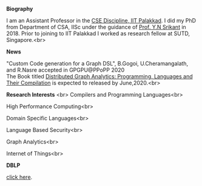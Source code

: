 **Biography** <br/>

I am an Assistant Professor in the <a href="https://iitpkd.ac.in/computer-science-and-engineering"> CSE Discipline, IIT Palakkad</a>.  I did my PhD from Department of CSA, IISc under the guidance of <a href="https://www.csa.iisc.ac.in/~srikant/"> Prof. Y.N Srikant</a> in 2018. Prior to joining to IIT Palakkad I worked as research fellow at SUTD, Singapore.<br\>

**News**<br/>

"Custom Code generation for a Graph DSL", B.Gogoi, U.Cheramangalath, and R.Nasre accepted in GPGPU@PPoPP 2020<br/>
The Book titled <a href="https://www.springer.com/gp/book/9783030418854"> Distributed Graph Analytics: Programming, Languages and Their Compilation</a>   is expected to released by June,2020.<br\>

**Research Interests** <br\>
Compilers and Programming Languages<br\>

High Performance Computing<br\>

Domain Specific Languages<br\>

Language Based Security<br\>

Graph Analytics<br\>

Internet of Things<br\>

**DBLP**<br/>

<a href="https://dblp.org/pers/c/C=:Unnikrishnan.html">click here</a>.<br/>


